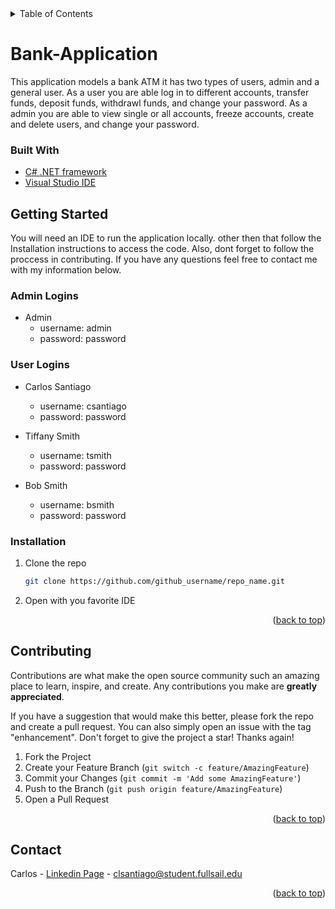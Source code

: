 <!-- TABLE OF CONTENTS -->
<details>
  <summary>Table of Contents</summary>
  <ol>
    <li>
      <a href="#bank-application">Bank Application</a>
      <ul>
        <li><a href="#built-with">Built With</a></li>
      </ul>
    </li>
    <li>
      <a href="#getting-started">Getting Started</a>
      <ul>
        <li><a href="admin-logins">Admin Logins</a></li>
        <li><a href="user-logins">User Logins</a></li>
        <li><a href="#installation">Installation</a></li>
      </ul>
    </li>
    <li><a href="#contributing">Contributing</a></li>
    <li><a href="#contact">Contact</a></li>
  </ol>
</details>

# Bank-Application
This application models a bank ATM it has two types of users, admin and a general user. As a user you are able log in to different accounts, transfer funds, deposit funds, withdrawl funds, and change your password. As a admin you are able to  view single or all accounts, freeze accounts, create and delete users, and change your password.

### Built With
- [C# .NET framework](https://docs.microsoft.com/en-us/dotnet/framework/)
- [Visual Studio IDE](https://visualstudio.microsoft.com/)



<!-- GETTING STARTED -->
## Getting Started

You will need an IDE to run the application locally. other then that follow the Installation instructions to access the code. 
Also, dont forget to follow the proccess in contributing. If you have any questions feel free to contact me with my information below.

### Admin Logins

- Admin
   - username: admin
   - password: password

### User Logins

- Carlos Santiago
   - username: csantiago
   - password: password

- Tiffany Smith
   - username: tsmith
   - password: password

- Bob Smith
   - username: bsmith
   - password: password

### Installation

1. Clone the repo
   ```sh
   git clone https://github.com/github_username/repo_name.git
   ```
2. Open with you favorite IDE

<p align="right">(<a href="#top">back to top</a>)</p>


<!-- CONTRIBUTING -->
## Contributing

Contributions are what make the open source community such an amazing place to learn, inspire, and create. Any contributions you make are **greatly appreciated**.

If you have a suggestion that would make this better, please fork the repo and create a pull request. You can also simply open an issue with the tag "enhancement".
Don't forget to give the project a star! Thanks again!

1. Fork the Project
2. Create your Feature Branch (`git switch -c feature/AmazingFeature`)
3. Commit your Changes (`git commit -m 'Add some AmazingFeature'`)
4. Push to the Branch (`git push origin feature/AmazingFeature`)
5. Open a Pull Request

<p align="right">(<a href="#top">back to top</a>)</p>



<!-- CONTACT -->
## Contact

Carlos - [Linkedin Page](https://www.linkedin.com/in/carlos-santiago-b53967224/) - clsantiago@student.fullsail.edu

<p align="right">(<a href="#top">back to top</a>)</p>
